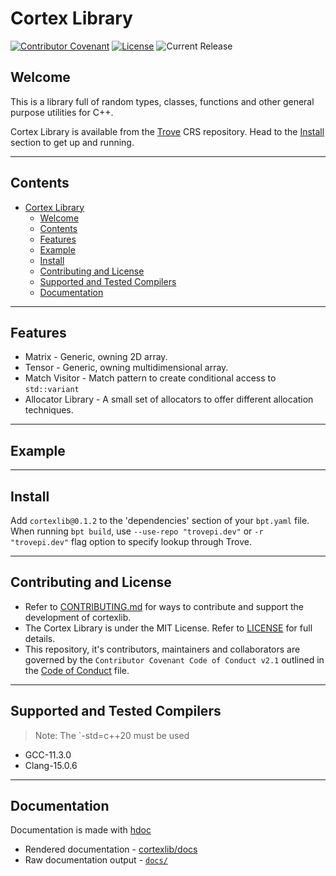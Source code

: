 # Cortex Library

[![Contributor Covenant](https://img.shields.io/badge/Contributor%20Covenant-2.1-4baaaa.svg)](CODE_OF_CONDUCT.md)
[![License](https://img.shields.io/github/license/cortexlib/box)](LICENSE)
![Current Release](https://img.shields.io/github/v/release/oraqlle/cortexlib?include_prereleases)
<!-- ![bpt Version](https://img.shields.io/badge/bpt%20version%3A-1.0.0--beta--1-blue)
![C++ Standard](https://img.shields.io/badge/C%2B%2B%20Standard-C%2B%2B20-red)
![GCC](https://img.shields.io/badge/GCC-11.1.0-yellow)
![Clang](https://img.shields.io/badge/clang-10.0.0-yellow) -->

## Welcome

This is a library full of random types, classes, functions and other general purpose utilities for C++.

Cortex Library is available from the [Trove](https://tropepi.dev) CRS repository. Head to the [Install](#install) section to get up and running.

---

## Contents

- [Cortex Library](#cortex-library)
  - [Welcome](#welcome)
  - [Contents](#contents)
  - [Features](#features)
  - [Example](#example)
  - [Install](#install)
  - [Contributing and License](#contributing-and-license)
  - [Supported and Tested Compilers](#supported-and-tested-compilers)
  - [Documentation](#documentation)

---

## Features

- Matrix - Generic, owning 2D array.
- Tensor - Generic, owning multidimensional array.
- Match Visitor - Match pattern to create conditional access to `std::variant`
- Allocator Library - A small set of allocators to offer different allocation techniques.

---

## Example

---

## Install

Add `cortexlib@0.1.2` to the 'dependencies' section of your `bpt.yaml` file. When running `bpt build`, use `--use-repo "trovepi.dev"` or `-r "trovepi.dev"` flag option to specify lookup through Trove.

---

## Contributing and License

- Refer to [CONTRIBUTING.md](CONTRIBUTING.md) for ways to contribute and support the development of cortexlib.
- The Cortex Library is under the MIT License. Refer to [LICENSE](LICENSE) for full details.
- This repository, it's contributors, maintainers and collaborators are governed by the `Contributor Covenant Code of Conduct v2.1` outlined in the [Code of Conduct](CODE_OF_CONDUCT.md) file.

---

## Supported and Tested Compilers

> Note: The `-std=c++20 must be used

- GCC-11.3.0
- Clang-15.0.6

---

## Documentation

Documentation is made with [hdoc](https://hdoc.io/)

- Rendered documentation - [cortexlib/docs](...)
- Raw documentation output - [`docs/`](docs/)

